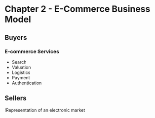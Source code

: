 # Chapter 2 - E-Commerce Business Model

## Buyers

### E-commerce Services
- Search
- Valuation
- Logistics
- Payment
- Authentication

## Sellers

!Representation of an electronic market